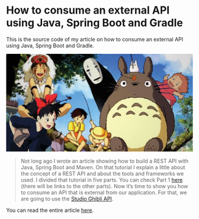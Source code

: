 # How to consume an external API using Java, Spring Boot and Gradle

This is the source code of my article on how to consume an external API using Java, Spring Boot and Gradle.

![ghibli](src/main/resources/images/ghibli.jpg)

>Not long ago I wrote an article showing how to build a REST API with Java, Spring Boot and Maven. On that tutorial I explain a little about the concept of a REST API and about the tools and frameworks we used. I divided that tutorial in five parts. You can check Part 1 [here](https://www.linkedin.com/pulse/rest-api-java-spring-boot-part-1-setting-up-henrique-suguihura/) (there will be links to the other parts).
>Now it’s time to show you how to consume an API that is external from our application. For that, we are going to use the [Studio Ghibli API](https://ghibliapi.vercel.app/#section/Studio-Ghibli-API).

You can read the entire article [here](https://soraitech.com/external-api-with-java-spring-boot-and-gradle/).
